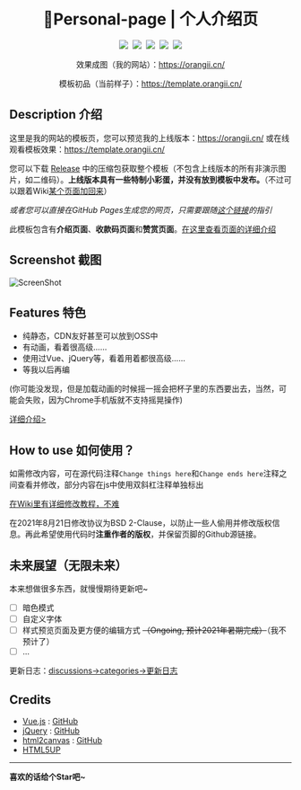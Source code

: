 <h1 align="center">🌈Personal-page | 个人介绍页</h1>
<p align="center">
  <a href="https://github.com/Jiaocz/Personal-page/blob/master/LICENSE"><img src="https://img.shields.io/github/license/jiaocz/personal-page" /></a>&nbsp;
  <a href="https://github.com/Jiaocz/Personal-page/releases"><img src="https://img.shields.io/github/v/release/jiaocz/personal-page.svg" /></a>&nbsp;
  <a href="https://github.com/Jiaocz/Personal-page/commits/master"><img src="https://img.shields.io/github/commits-since/Jiaocz/personal-page/latest" /></a>&nbsp;
  <a href="https://github.com/Jiaocz/Personal-page/pulse"><img src="https://visitor-badge.glitch.me/badge?page_id=Jiaocz.Personal-page" /></a>&nbsp;
  <a href="https://github.com/Jiaocz/Personal-page"><img src="https://img.shields.io/github/stars/jiaocz/personal-page?style=social" /></a>
</p>
<p align="center">
  效果成图（我的网站）：<a href="https://orangii.cn/">https://orangii.cn/</a>
</p>
<p align="center">
  模板初品（当前样子）：<a href="https://template.orangii.cn">https://template.orangii.cn/</a>
</p>

## Description 介绍

这里是我的网站的模板页，您可以预览我的上线版本：https://orangii.cn/ 或在线观看模板效果：https://template.orangii.cn/

您可以下载 [Release](https://github.com/Jiaocz/Personal-page/releases) 中的压缩包获取整个模板（不包含上线版本的所有非演示图片，如二维码）。**上线版本具有一些特制小彩蛋，并没有放到模板中发布。**（不过可以跟着Wiki[某个页面加回来](https://github.com/Jiaocz/Personal-page/wiki/%E8%A2%AB%E5%88%A0%E5%8E%BB%E7%9A%84%E5%86%85%E5%AE%B9)）

_或者您可以直接在GitHub Pages生成您的网页，只需要跟随[这个链接](https://github.com/Jiaocz/Personal-page/wiki/%E4%BB%A5%E6%AD%A4%E6%A8%A1%E6%9D%BF%E4%B8%BA%E5%9F%BA%E7%A1%80%E9%80%9A%E8%BF%87GitHub-pages%E5%BB%BA%E7%AB%8B%E8%87%AA%E5%B7%B1%E7%9A%84%E7%BD%91%E9%A1%B5)的指引_

此模板包含有**介绍页面**、**收款码页面**和**赞赏页面**。[在这里查看页面的详细介绍](https://github.com/Jiaocz/Personal-page/wiki/%E4%B8%AA%E4%BA%BA%E4%BB%8B%E7%BB%8D%E6%A8%A1%E6%9D%BF%E8%AF%A6%E7%BB%86%E4%BB%8B%E7%BB%8D)

## Screenshot 截图
![ScreenShot](https://user-images.githubusercontent.com/14857984/129847923-33ea7ccd-90ae-48a1-864c-464bf170bc0d.png)

## Features 特色

- 纯静态，CDN友好甚至可以放到OSS中
- 有动画，看着很高级……
- 使用过Vue、jQuery等，看着用着都很高级……
- 等我以后再编

(你可能没发现，但是加载动画的时候摇一摇会把杯子里的东西要出去，当然，可能会失败，因为Chrome手机版就不支持摇晃操作)

[详细介绍>](https://github.com/Jiaocz/Personal-page/wiki/%E4%B8%AA%E4%BA%BA%E4%BB%8B%E7%BB%8D%E6%A8%A1%E6%9D%BF%E8%AF%A6%E7%BB%86%E4%BB%8B%E7%BB%8D)

## How to use 如何使用？

如需修改内容，可在源代码注释`Change things here`和`Change ends here`注释之间查看并修改，部分内容在js中使用双斜杠注释单独标出

[在Wiki里有详细修改教程，不难](https://github.com/Jiaocz/Personal-page/wiki)

在2021年8月21日修改协议为BSD 2-Clause，以防止一些人偷用并修改版权信息。再此希望使用代码时**注重作者的版权**，并保留页脚的Github源链接。

## 未来展望（无限未来）
本来想做很多东西，就慢慢期待更新吧~

- [ ] 暗色模式
- [ ] 自定义字体
- [ ] 样式预览页面及更方便的编辑方式 ~~（Ongoing, 预计2021年暑期完成）~~（我不预计了）
- [ ] ...

更新日志：[discussions->categories->更新日志](https://github.com/Jiaocz/Personal-page/discussions/categories/%E6%9B%B4%E6%96%B0%E6%97%A5%E5%BF%97)

## Credits
- [Vue.js](https://vuejs.org/) : [GitHub](https://github.com/vuejs/vue)
- [jQuery](https://jquery.com/) : [GitHub](https://github.com/jquery/jquery)
- [html2canvas](https://html2canvas.hertzen.com) : [GitHub](https://github.com/niklasvh/html2canvas)
- [HTML5UP](https://html5up.net/)

------

**喜欢的话给个Star吧~**

<!--
Copyright (c) 2021, Orangii|橙梓
All rights reserved.
-->
